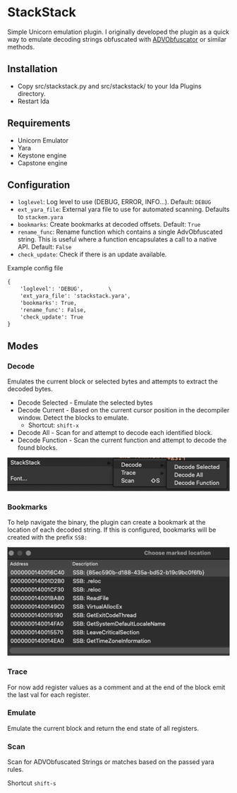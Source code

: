 # StackStack

Simple Unicorn emulation plugin. I originally developed the plugin as a quick way to emulate decoding strings obfuscated with
[ADVObfuscator](https://github.com/andrivet/ADVobfuscator) or similar methods. 

## Installation

- Copy src/stackstack.py and src/stackstack/ to your Ida Plugins directory.
- Restart Ida

## Requirements 
 - Unicorn Emulator
 - Yara
 - Keystone engine 
 - Capstone engine 

## Configuration

- `loglevel`: Log level to use (DEBUG, ERROR, INFO...). Default: `DEBUG`
- `ext_yara_file`: External yara file to use for automated scanning. Defaults to `stackem.yara`
- `bookmarks`: Create bookmarks at decoded offsets. Default: `True`
- `rename_func`: Rename function which contains a single AdvObfuscated string. This is useful where a function 
                 encapsulates a call to a native API. Default: `False`
- `check_update`: Check if there is an update available.   

Example config file
```
{
    'loglevel': 'DEBUG',        \    
    'ext_yara_file': 'stackstack.yara',
    'bookmarks': True,
    'rename_func': False,    
    'check_update': True    
}
```


## Modes 

### Decode 

Emulates the current block or selected bytes and attempts to extract the decoded bytes.

 - Decode Selected - Emulate the selected bytes
 - Decode Current - Based on the current cursor position in the decompiler window. Detect the blocks to emulate.
   - Shortcut: `shift-x`
 - Decode All - Scan for and attempt to decode each identified block. 
 - Decode Function - Scan the current function and attempt to decode the found blocks.

![Example of decode options](docs/decode.png "Decode Options")

### Bookmarks 
To help navigate the binary, the plugin can create a bookmark at the location of each decoded string. If this is configured, bookmarks will be created with the prefix `SSB:` 

![Example of created bookmarks](docs/bookmarks.png "Bookmarks")

### Trace 

For now add register values as a comment and at the end of the block emit the last val
for each register. 

### Emulate 

Emulate the current block and return the end state of all registers.

### Scan

Scan for ADVObfuscated Strings or matches based on the passed yara rules. 

Shortcut `shift-s`
